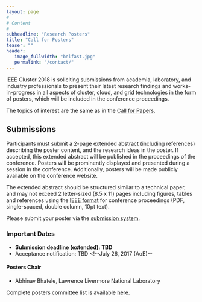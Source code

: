 ```yaml
---
layout: page
#
# Content
#
subheadline: "Research Posters"
title: "Call for Posters"
teaser: ""
header:
   image_fullwidth: "belfast.jpg"
   permalink: "/contact/"
---
```



IEEE Cluster 2018 is soliciting submissions from academia, laboratory, and
industry professionals to present their latest research findings and
works-in-progress in all aspects of cluster, cloud, and grid technologies in
the form of posters, which will be included in the conference proceedings.

The topics of interest are the same as in the <a
href="https://cluster2018.github.io/technical">Call for Papers</a>.

<h2>Submissions</h2>

Participants must submit a 2-page extended abstract (including references)
describing the poster content, and the research ideas in the poster. If
accepted, this extended abstract will be published in the proceedings of the
conference. Posters will be prominently displayed and presented during a
session in the conference. Additionally, posters will be made publicly
available on the conference website.

The extended abstract should be structured similar to a technical paper, and
may not exceed 2 letter-sized (8.5 x 11) pages including figures, tables and
references using the <a
href="http://www.ieee.org/conferences_events/conferences/publishing/templates.html">IEEE
format</a> for conference proceedings (PDF, single-spaced, double column, 10pt
text).

Please submit your poster via the <a
href="https://easychair.org/conferences/?conf=ieeecluster2018">submission
system</a>.

<h3>Important Dates</h3>

 * <b>Submission deadline (extended): TBD <!--July 5, 2017 (AoE)--></b>
 * Acceptance notification: TBD <!--July 26, 2017 (AoE)--

<h4>Posters Chair</h4>

 * Abhinav Bhatele, Lawrence Livermore National Laboratory

Complete posters committee list is available <a
href="https://cluster2018.github.io/committees">here</a>.

